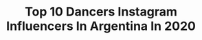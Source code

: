 ---
title: Top 10 Dancers Instagram Influencers In Argentina In 2020
description: >-
  Find top dancers Instagram influencers in Argentina in 2020. Most popular hashtags: #dancer #challenge #argentina #model.
platform: Instagram
profiles:
  - username: "lupejelena"
    fullname: >-
      Lupe Jelena
    location: "Argentina"
    followers: 20535
    engagement: 390
    commentsToLikes: 0.036559
    id: ck6031e63kgku0i14ihaxj0qa
    verified: false
    hashtags: "#thoughts, #balance, #swan, #legsfordays"
  - username: "florpaludiok"
    fullname: >-
      FLORENCIA PALUDI
    location: "Argentina"
    followers: 16748
    engagement: 368
    commentsToLikes: 0.050734
    id: ck5zs6fu6xx2k0i14dynxqm5n
    verified: false
    hashtags: "#annita, #dancerlife, #model, #tufabulosofinde"
  - username: "allymade"
    fullname: >-
      Rubia oxigenada
    location: "Argentina"
    followers: 18649
    engagement: 795
    commentsToLikes: 0.013513
    id: ckap4ugdq8xcg0i78oyso0q6e
    verified: false
    hashtags: "#upd, #7d"
  - username: "belupouchan"
    fullname: >-
      Belen🦋
    location: "Argentina"
    followers: 369198
    engagement: 228
    commentsToLikes: 0.013002
    id: ck5zy005e8zan0i14cp558uu1
    verified: true
    hashtags: "#cuarentena, #challenge, #aerialstraps"
  - username: "laraamorales"
    fullname: >-
      Lari
    location: "Argentina"
    followers: 2893
    engagement: 1173
    commentsToLikes: 0.068639
    id: ck5c7dgcu7bqi0i11qtzdo9es
    verified: false
    hashtags: "#parrislive"
  - username: "ampipenia"
    fullname: >-
      Amparo Peña
    location: "Argentina"
    followers: 35493
    engagement: 805
    commentsToLikes: 0.047313
    id: ck6tvhg4km9250j71dbaw2bqh
    verified: false
    hashtags: "#cazzu, #daddyyankee, #elalfaeljefe, #vot1"
  - username: "beltran_h"
    fullname: >-
      Beltran Horisberger
    location: "Argentina"
    followers: 20198
    engagement: 819
    commentsToLikes: 0.013054
    id: ck5hpx9res4n90i1177utfjg5
    verified: false
    hashtags: "#pink, #plussizefashion, #portrait, #drawing"
  - username: "delgadolourdes1"
    fullname: >-
      Lourdes Delgado Niglia 🐍
    location: "Argentina"
    followers: 112871
    engagement: 343
    commentsToLikes: 0.013201
    id: ck5zkuh1hk6ge0i14y0ar81pp
    verified: false
    hashtags: "#iguazsomostodos, #cataratastodoela"
  - username: "isisfloresoficial"
    fullname: >-
      Isis Flores
    location: "Argentina"
    followers: 4007
    engagement: 2022
    commentsToLikes: 0.122752
    id: ck9wds159h0h10j78ei5mi891
    verified: false
    hashtags: "#latintrap, #hearthismusic, #masticaytraga, #rhlm"
  - username: "claudiozabala.dancer"
    fullname: >-
      Claudio Zabala
    location: "Argentina"
    followers: 6815
    engagement: 1077
    commentsToLikes: 0.112601
    id: ckaov6xbf3bku0i78mce1uo1g
    verified: false
    hashtags: "#challenge, #wherecanidance, #dancer, #salsa"
---
